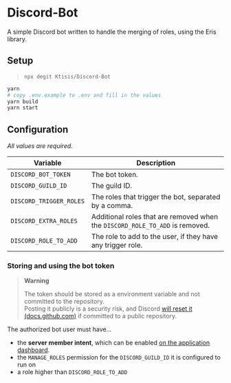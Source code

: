 # Discord-Bot

A simple Discord bot written to handle the merging of roles, using the Eris library.

## Setup

> `npx degit Ktisis/Discord-Bot`

```sh
yarn
# copy .env.example to .env and fill in the values
yarn build
yarn start
```

## Configuration

*All values are required.*

| Variable | Description |
| --- | --- |
| `DISCORD_BOT_TOKEN` | The bot token. |
| `DISCORD_GUILD_ID` | The guild ID. |
| `DISCORD_TRIGGER_ROLES` | The roles that trigger the bot, separated by a comma. |
| `DISCORD_EXTRA_ROLES` | Additional roles that are removed when the `DISCORD_ROLE_TO_ADD` is removed. |
| `DISCORD_ROLE_TO_ADD` | The role to add to the user, if they have any trigger role. |

### Storing and using the bot token

> **Warning**
> 
> The token should be stored as a environment variable and not committed to the repository.   
> Posting it publicly is a security risk, and Discord [will reset it (docs.github.com)](https://docs.github.com/en/code-security/secret-scanning/secret-scanning-patterns#supported-secrets-for-partner-patterns:~:text=Discord-,Discord%20Bot%20Token) if committed to a public repository.

The authorized bot user must have...
- the **server member intent**, which can be enabled [on the application dashboard](https://discord.com/developers/applications).
- the `MANAGE_ROLES` permission for the `DISCORD_GUILD_ID` it is configured to run on
- a role higher than `DISCORD_ROLE_TO_ADD`
